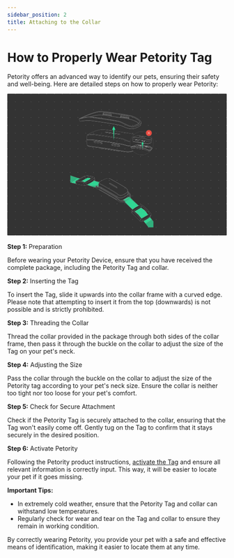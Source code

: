 ```yaml
---
sidebar_position: 2
title: Attaching to the Collar
---
```


# How to Properly Wear Petority Tag
Petority offers an advanced way to identify our pets, ensuring their safety and well-being. Here are detailed steps on how to properly wear Petority:

![attaching](/img/devices/Attaching.jpg)

**Step 1:** Preparation

Before wearing your Petority Device, ensure that you have received the complete package, including the Petority Tag and collar.

**Step 2:** Inserting the Tag

To insert the Tag, slide it upwards into the collar frame with a curved edge. Please note that attempting to insert it from the top (downwards) is not possible and is strictly prohibited.

**Step 3:** Threading the Collar

Thread the collar provided in the package through both sides of the collar frame, then pass it through the buckle on the collar to adjust the size of the Tag on your pet's neck.

**Step 4:** Adjusting the Size

Pass the collar through the buckle on the collar to adjust the size of the Petority tag according to your pet's neck size. Ensure the collar is neither too tight nor too loose for your pet's comfort.

**Step 5:** Check for Secure Attachment

Check if the Petority Tag is securely attached to the collar, ensuring that the Tag won't easily come off. Gently tug on the Tag to confirm that it stays securely in the desired position.

**Step 6:** Activate Petority

Following the Petority product instructions, [activate the Tag](/docs/devices/getting-started/device-activate) and ensure all relevant information is correctly input. This way, it will be easier to locate your pet if it goes missing.


**Important Tips:**

+ In extremely cold weather, ensure that the Petority Tag and collar can withstand low temperatures.
+ Regularly check for wear and tear on the Tag and collar to ensure they remain in working condition.

By correctly wearing Petority, you provide your pet with a safe and effective means of identification, making it easier to locate them at any time.